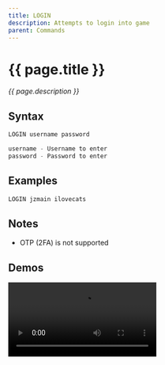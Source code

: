 ```yaml
---
title: LOGIN
description: Attempts to login into game
parent: Commands
---
```


# {{ page.title }}

_{{ page.description }}_

## Syntax

```java
LOGIN username password 

username - Username to enter
password - Password to enter
```

## Examples

```java
LOGIN jzmain ilovecats
```

## Notes

- OTP (2FA) is not supported

## Demos

![](https://i.imgur.com/gSOUBX3.mp4)

